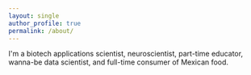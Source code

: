 ```yaml
---
layout: single
author_profile: true
permalink: /about/
---
```


I'm a biotech applications scientist, neuroscientist, part-time educator, wanna-be data scientist, and full-time consumer of Mexican food.

